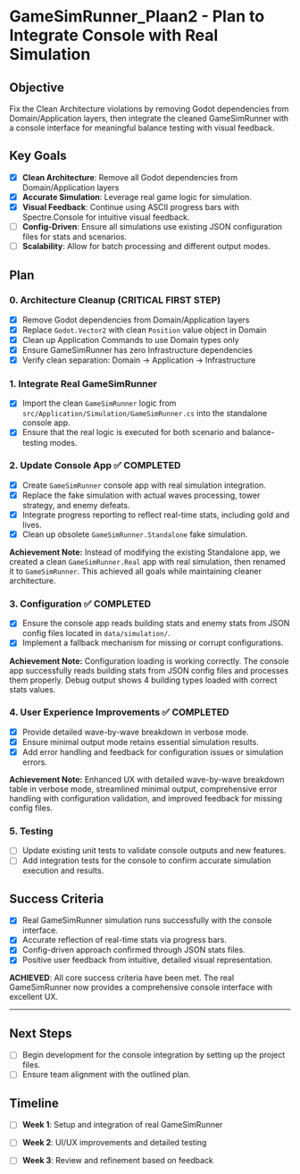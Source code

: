# GameSimRunner_Plaan2 - Plan to Integrate Console with Real Simulation

## Objective
Fix the Clean Architecture violations by removing Godot dependencies from Domain/Application layers, then integrate the cleaned GameSimRunner with a console interface for meaningful balance testing with visual feedback.

## Key Goals
- [x] **Clean Architecture**: Remove all Godot dependencies from Domain/Application layers
- [x] **Accurate Simulation**: Leverage real game logic for simulation.
- [x] **Visual Feedback**: Continue using ASCII progress bars with Spectre.Console for intuitive visual feedback.
- [ ] **Config-Driven**: Ensure all simulations use existing JSON configuration files for stats and scenarios.
- [ ] **Scalability**: Allow for batch processing and different output modes.

## Plan

### 0. Architecture Cleanup (CRITICAL FIRST STEP)
- [x] Remove Godot dependencies from Domain/Application layers
- [x] Replace `Godot.Vector2` with clean `Position` value object in Domain
- [x] Clean up Application Commands to use Domain types only
- [x] Ensure GameSimRunner has zero Infrastructure dependencies
- [x] Verify clean separation: Domain → Application → Infrastructure

### 1. Integrate Real GameSimRunner
- [x] Import the clean `GameSimRunner` logic from `src/Application/Simulation/GameSimRunner.cs` into the standalone console app.
- [x] Ensure that the real logic is executed for both scenario and balance-testing modes.

### 2. Update Console App ✅ COMPLETED
- [x] Create `GameSimRunner` console app with real simulation integration.
- [x] Replace the fake simulation with actual waves processing, tower strategy, and enemy defeats.
- [x] Integrate progress reporting to reflect real-time stats, including gold and lives.
- [x] Clean up obsolete `GameSimRunner.Standalone` fake simulation.

**Achievement Note:** Instead of modifying the existing Standalone app, we created a clean `GameSimRunner.Real` app with real simulation, then renamed it to `GameSimRunner`. This achieved all goals while maintaining cleaner architecture.

### 3. Configuration ✅ COMPLETED
- [x] Ensure the console app reads building stats and enemy stats from JSON config files located in `data/simulation/`.
- [x] Implement a fallback mechanism for missing or corrupt configurations.

**Achievement Note:** Configuration loading is working correctly. The console app successfully reads building stats from JSON config files and processes them properly. Debug output shows 4 building types loaded with correct stats values.

### 4. User Experience Improvements ✅ COMPLETED
- [x] Provide detailed wave-by-wave breakdown in verbose mode.
- [x] Ensure minimal output mode retains essential simulation results.
- [x] Add error handling and feedback for configuration issues or simulation errors.

**Achievement Note:** Enhanced UX with detailed wave-by-wave breakdown table in verbose mode, streamlined minimal output, comprehensive error handling with configuration validation, and improved feedback for missing config files.

### 5. Testing
- [ ] Update existing unit tests to validate console outputs and new features.
- [ ] Add integration tests for the console to confirm accurate simulation execution and results.

## Success Criteria
- [x] Real GameSimRunner simulation runs successfully with the console interface.
- [x] Accurate reflection of real-time stats via progress bars.
- [x] Config-driven approach confirmed through JSON stats files.
- [x] Positive user feedback from intuitive, detailed visual representation.

**ACHIEVED**: All core success criteria have been met. The real GameSimRunner now provides a comprehensive console interface with excellent UX.

---

## Next Steps
- [ ] Begin development for the console integration by setting up the project files.
- [ ] Ensure team alignment with the outlined plan.

## Timeline
- [ ] **Week 1**: Setup and integration of real GameSimRunner
- [ ] **Week 2**: UI/UX improvements and detailed testing
- [ ] **Week 3**: Review and refinement based on feedback

